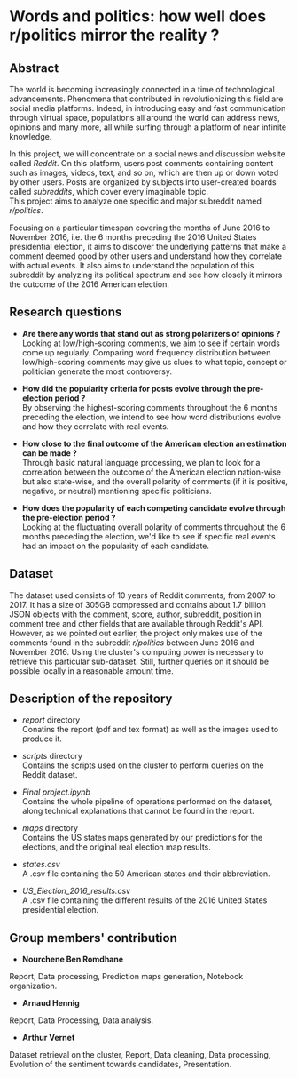 # Words and politics: how well does r/politics mirror the reality ?

## Abstract
The world is becoming increasingly connected in a time of technological advancements. Phenomena that contributed in revolutionizing this field are social media platforms. Indeed, in introducing easy and fast communication through virtual space, populations all around the world can address news, opinions and many more, all while surfing through a platform of near infinite knowledge.  

In this project, we will concentrate on a social news and discussion website called *Reddit*. On this platform, users post comments containing content such as images, videos, text, and so on, which are then up or down voted by other users. Posts are organized by subjects into user-created boards called *subreddits*, which cover every imaginable topic.  
This project aims to analyze one specific and major subreddit named *r/politics*.  

Focusing on a particular timespan covering the months of June 2016 to November 2016, i.e. the 6 months preceding the 2016 United States presidential election, it aims to discover the underlying patterns that make a comment deemed good by other users and understand how they correlate with actual events. It also aims to understand the population of this subreddit by analyzing its political spectrum and see how closely it mirrors the outcome of the 2016 American election.


## Research questions
* **Are there any words that stand out as strong polarizers of opinions ?**  
Looking at low/high-scoring comments, we aim to see if certain words come up regularly. Comparing word frequency distribution between low/high-scoring comments may give us clues to what topic, concept or politician generate the most controversy.

* **How did the popularity criteria for posts evolve through the pre-election period ?**  
By observing the highest-scoring comments throughout the 6 months preceding the election, we intend to see how word distributions evolve and how they correlate with real events.

* **How close to the final outcome of the American election an estimation can be made ?**  
Through basic natural language processing, we plan to look for a correlation between the outcome of the American election nation-wise but also state-wise, and the overall polarity of comments (if it is positive, negative, or neutral) mentioning specific politicians.

* **How does the popularity of each competing candidate evolve through the pre-election period ?**  
Looking at the fluctuating overall polarity of comments throughout the 6 months preceding the election, we'd like to see if specific real events had an impact on the popularity of each candidate.


## Dataset
The dataset used consists of 10 years of Reddit comments, from 2007 to 2017. It has a size of 305GB compressed and contains about 1.7 billion JSON objects with the comment, score, author, subreddit, position in comment tree and other fields that are available through Reddit's API.  
However, as we pointed out earlier, the project only makes use of the comments found in the subreddit *r/politics* between June 2016 and November 2016. Using the cluster's computing power is necessary to retrieve this particular sub-dataset. Still, further queries on it should be possible locally in a reasonable amount time.


## Description of the repository
* *report* directory  
Conatins the report (pdf and tex format) as well as the images used to produce it.

* *scripts* directory  
Contains the scripts used on the cluster to perform queries on the Reddit dataset.

* *Final project.ipynb*  
Contains the whole pipeline of operations performed on the dataset, along technical explanations that cannot be found in the report.

* *maps* directory  
Contains the US states maps generated by our predictions for the elections, and the original real election map results.

* *states.csv*  
A .csv file containing the 50 American states and their abbreviation.

* *US_Election_2016_results.csv*  
A .csv file containing the different results of the 2016 United States presidential election.


## Group members' contribution
* **Nourchene Ben Romdhane**

Report, Data processing, Prediction maps generation, Notebook organization.

* **Arnaud Hennig**

Report, Data Processing, Data analysis.

* **Arthur Vernet**
  
Dataset retrieval on the cluster, Report, Data cleaning, Data processing, Evolution of the sentiment towards candidates, Presentation.
